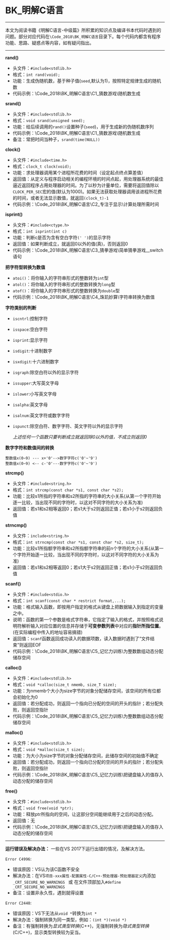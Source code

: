 # BK_明解C语言
--------------
本文为阅读书籍《明解C语言-中级篇》所积累的知识点及编译书本代码时遇到的问题。部分对应代码在`\Code_2018\BK_明解C语言`目录下。每个代码内都含有程序功能、思路、疑惑点等内容，如有疑问指出。

---------------------
**rand()**

- 头文件：`#include<stdlib.h>`
- 格式：`int rand(void); `
- 功能：生成伪随机数，基于种子值(`seed`,默认为1)，按照特定规律生成的随机数
- 代码示例：\Code_2018\BK_明解C语言\C1_猜数游戏\随机数生成

**srand()**

- 头文件：`#include<stdlib.h>`
- 格式：`void srand(unsigned seed);` 
- 功能：给后续调用的`rand()`设置种子(`seed`)，用于生成新的伪随机数序列
- 代码示例：\Code_2018\BK_明解C语言\C1_猜数游戏\随机数生成
- 备注：常把时间当种子，`srand(time(NULL))`

**clock()**

- 头文件：`#include<time.h>`
- 格式：`clock_t clock(void);`
- 功能：求处理器调用某个进程所花费的时间（设定起点终点算差值）
- 返回值：从定义与程序启动相关的编程环境的时间点起，用处理器系统的最佳逼近返回程序占用处理器的时间。为了以秒为计量单位，需要将返回值除以`CLOCK_PER_SEC`宏的值(默认为1000)。如果无法获取处理器调用该进程所花费的时间，或者无法显示数值，就返回`(clock_t)-1`
- 代码示例：\Code_2018\BK_明解C语言\C2_专注于显示\计算处理所需时间

**isprint()**

- 头文件：`#include<ctype.h>`
- 格式：`int isprint(int c)`
- 功能：判断c是否为含有空白字符`(' ')`的显示字符
- 返回值：如果判断成立，就返回0以外的值(真)，否则返回0
- 代码示例：\Code_2018\BK_明解C语言\C3_猜拳游戏\简单猜拳游戏__switch语句

**把字符型转换为数值**

- `atoi()`：将你输入的字符串形式的整数转为`int`型
- `atol()`：将你输入的字符串形式的整数转换为`long`型
- `atof()`：将你输入的字符串形式的整数转换为`double`型
- 代码示例：\Code_2018\BK_明解C语言\C4_珠玑妙算\字符串转换为数值

**字符类别的判断**

- `iscntrl`:控制字符
- `isspace`:空白字符
- `isprint`:显示字符
- `isdigit`:十进制数字
- `isxdigit`:十六进制数字
- `isgraph`:除空白符以外的显示字符
- `issupper`:大写英文字母
- `islower`:小写英文字母
- `isalpha`:英文字母
- `isalnum`:英文字符或数字字符
- `ispunct`:除空白符、数字字符、英文字符以外的显示字符

   *上述任何一个函数只要判断成立就返回除0以外的值，不成立则返回0*

**数字字符和数值间的转换**

`整数值x(0~9) --- x+'0'-->数字字符c('0'~'9')`		            
`整数值x(0~9) <-- c-'0'---数字字符c('0'~'9')`

**strcmp()**

- 头文件：`#include<string.h>`
- 格式：`int strcmp(const char *s1, const char *s2);`
- 功能：比较s1所指的字符串和s2所指的字符串的大小关系(从第一个字符开始逐一比较，当出现不同的字符时，以这对不同字符的大小关系为准)
- 返回值：若s1和s2相等返回0；若s1大于s2则返回正值；若s1小于s2则返回负值


**strncmp()**

- 头文件：`include<string.h>`
- 格式：`int strncmp(const char *s1, const char *s2, size_t);`
- 功能：比较s1所指额字符串和s2所指额字符串的前n个字符的大小关系(从第一个字符开始逐一比较，当出现不同的字符时，以这对不同字符的大小关系为准)
- 返回值：若s1和s2相等返回0；若s1大于s2则返回正值；若s1小于s2则返回负值

**scanf()**

- 头文件：`#include<stdio.h>`
- 格式：`int scanf(const char * restrict format,...);`
- 功能：格式输入函数，即按用户指定的格式从键盘上把数据输入到指定的变量之中。
- 说明：函数的第一个参数是格式字符串，它指定了输入的格式，并按照格式说明符解析输入对应位置的信息并存储于**可变参数列表**中对应的**指针所指位置**。(在实际编程中传入的地址容易搞错)
- 返回值：`scanf`函数返回成功读入的数据项数，读入数据时遇到了“文件结束”则返回EOF
- 代码示例：\Code_2018\BK_明解C语言\C5_记忆力训练\为整数数组动态分配储存空间

**calloc()**

- 头文件：`#include<stdlib.h>`
- 格式：`void *calloc(size_t nmemb, size_T size);`
- 功能：为nmemb个大小为size字节的对象分配储存空间，该空间的所有位都会初始化为0
- 返回值：若分配成功，则返回一个指向已分配的空间的开头的指针；若分配失败，则返回空指针
- 代码示例：\Code_2018\BK_明解C语言\C5_记忆力训练\为整数数组动态分配储存空间

**malloc()**

- 头文件：`#include<stdlib.h>`
- 格式：`void *malloc(size_t size);`
- 功能：为大小为size字节的对象分配储存空间，此储存空间的初始值不确定
- 返回值：若分配成功，则返回一个指向已分配的空间的开头的指针；若分配失败，则返回空指针
- 代码示例：\Code_2018\BK_明解C语言\C5_记忆力训练\把键盘输入的值存入动态分配的储存空间

**free()**

- 头文件：`#include<stdlib.h>`
- 格式：`void free(void *ptr);`
- 功能：释放ptr所指向的空间，让这部分空间能继续用于之后的动态分配。
- 返回值：无
- 代码示例：\Code_2018\BK_明解C语言\C5_记忆力训练\把键盘输入的值存入动态分配的储存空间

-------------------
**运行错误及解决办法：**
一些在VS 2017下运行出错的情况，及解决方法。

`Error C4996`:

- 错误原因：VS认为该C函数不安全
- 解决办法：在VS`项目-xxx属性-配置属性-C/C++-预处理器-预处理器定义`内添加 `_CRT_SECURE_NO_WARNINGS `  或 在文件顶部加入`#define _CRT_SECURE_NO_WARNINGS`
- 备注：设置非永久性，遇到就得设置

`Error C2440`:

- 错误原因：VS下无法从`void *`转换为`int *`
- 解决办法：强制转换为同一类型，例如：`(int *)(void *)`
- 备注：有强制转换为*显式类型转换*(C++)，无强制转换为*隐式类型转换*(C/C++)，显示类型转换较为妥当。
